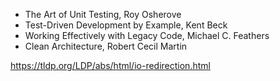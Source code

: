 
- The Art of Unit Testing, Roy Osherove
- Test-Driven Development by Example, Kent Beck
- Working Effectively with Legacy Code, Michael C. Feathers
- Clean Architecture, Robert Cecil Martin

https://tldp.org/LDP/abs/html/io-redirection.html
